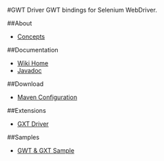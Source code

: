 #GWT Driver
GWT bindings for Selenium WebDriver.

##About
* <a href="https://github.com/niloc132/gwt-driver/wiki">Concepts</a>

##Documentation
* <a href="https://github.com/niloc132/gwt-driver/wiki">Wiki Home</a>
* <a href="http://niloc132.github.io/gwt-driver/apidocs/">Javadoc</a>

##Download
* <a href="https://github.com/niloc132/gwt-driver/wiki/Maven-Configuration">Maven Configuration</a>

##Extensions
* <a href="https://github.com/niloc132/gxt-driver">GXT Driver</a>

##Samples
* <a href="https://github.com/niloc132/gwt-driver-sample">GWT & GXT Sample</a>
